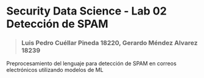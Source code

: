 # Security Data Science - Lab 02 <br> Detección de SPAM
> ### Luis Pedro Cuéllar Pineda 18220, Gerardo Méndez Alvarez 18239

Preprocesamiento del lenguaje para detección de SPAM en correos electrónicos utilizando modelos de ML

